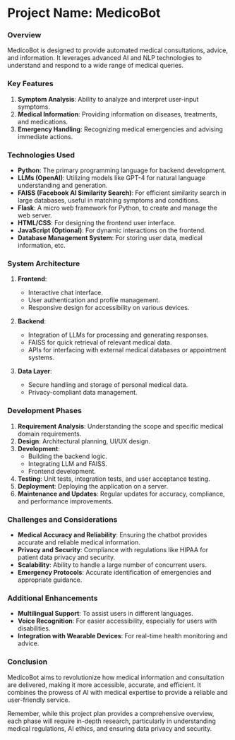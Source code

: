 # Project Name: MedicoBot

### Overview
MedicoBot is designed to provide automated medical consultations, advice, and information. It leverages advanced AI and NLP technologies to understand and respond to a wide range of medical queries.

### Key Features
1. **Symptom Analysis**: Ability to analyze and interpret user-input symptoms.
2. **Medical Information**: Providing information on diseases, treatments, and medications.
4. **Emergency Handling**: Recognizing medical emergencies and advising immediate actions.

### Technologies Used
- **Python**: The primary programming language for backend development.
- **LLMs (OpenAI)**: Utilizing models like GPT-4 for natural language understanding and generation.
- **FAISS (Facebook AI Similarity Search)**: For efficient similarity search in large databases, useful in matching symptoms and conditions.
- **Flask**: A micro web framework for Python, to create and manage the web server.
- **HTML/CSS**: For designing the frontend user interface.
- **JavaScript (Optional)**: For dynamic interactions on the frontend.
- **Database Management System**: For storing user data, medical information, etc.

### System Architecture
1. **Frontend**:
   - Interactive chat interface.
   - User authentication and profile management.
   - Responsive design for accessibility on various devices.

2. **Backend**:
   - Integration of LLMs for processing and generating responses.
   - FAISS for quick retrieval of relevant medical data.
   - APIs for interfacing with external medical databases or appointment systems.

3. **Data Layer**:
   - Secure handling and storage of personal medical data.
   - Privacy-compliant data management.

### Development Phases
1. **Requirement Analysis**: Understanding the scope and specific medical domain requirements.
2. **Design**: Architectural planning, UI/UX design.
3. **Development**:
   - Building the backend logic.
   - Integrating LLM and FAISS.
   - Frontend development.
4. **Testing**: Unit tests, integration tests, and user acceptance testing.
5. **Deployment**: Deploying the application on a server.
6. **Maintenance and Updates**: Regular updates for accuracy, compliance, and performance improvements.

### Challenges and Considerations
- **Medical Accuracy and Reliability**: Ensuring the chatbot provides accurate and reliable medical information.
- **Privacy and Security**: Compliance with regulations like HIPAA for patient data privacy and security.
- **Scalability**: Ability to handle a large number of concurrent users.
- **Emergency Protocols**: Accurate identification of emergencies and appropriate guidance.

### Additional Enhancements
- **Multilingual Support**: To assist users in different languages.
- **Voice Recognition**: For easier accessibility, especially for users with disabilities.
- **Integration with Wearable Devices**: For real-time health monitoring and advice.

### Conclusion
MedicoBot aims to revolutionize how medical information and consultation are delivered, making it more accessible, accurate, and efficient. It combines the prowess of AI with medical expertise to provide a reliable and user-friendly service.

Remember, while this project plan provides a comprehensive overview, each phase will require in-depth research, particularly in understanding medical regulations, AI ethics, and ensuring data privacy and security.
